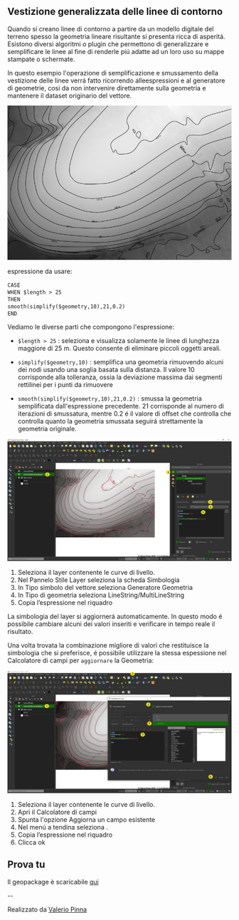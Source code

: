 ## Vestizione generalizzata delle linee di contorno

Quando si creano linee di contorno a partire da un modello digitale del terreno spesso la geometria lineare risultante si presenta ricca di asperitá. 
Esistono diversi algoritmi o plugin che permettono di generalizzare e semplificare le linee al fine di renderle piú adatte ad un loro uso su mappe stampate o schermate. 

In questo esempio l'operazione di semplificazione e smussamento della vestizione delle linee verrá fatto ricorrendo alleespressioni e al generatore di geometrie, cosi da non intervenire direttamente sulla geometria e mantenere il dataset originario del vettore. 
 
![screen](/img/esempi/generalizzare_linee/fig_1.jpg)

espressione da usare:

```
CASE
WHEN $length > 25 
THEN 
smooth(simplify($geometry,10),21,0.2)
END
```

Vediamo le diverse parti che compongono l'espressione:


- `$length > 25` : seleziona e visualizza solamente le linee di lunghezza maggiore di 25 m. Questo consente di eliminare piccoli oggetti areali. 

- `simplify($geometry,10)` : semplifica una geometria rimuovendo alcuni dei nodi usando una soglia basata sulla distanza. Il valore 10 corrisponde alla tolleranza, ossia la deviazione massima dai segmenti rettilinei per i punti da rimuovere
 
- `smooth(simplify($geometry,10),21,0.2)` : smussa la geometria semplificata dall'espressione precedente. 21 corrisponde al numero di iterazioni di smussatura, mentre 0.2 é il valore di offset che controlla che controlla quanto la geometria smussata seguirá strettamente la geometria originale.

![screen](/img/esempi/generalizzare_linee/fig_2.jpg)

1.	Seleziona il layer contenente le curve di livello. 
2.	Nel Pannelo Stile Layer seleziona la scheda Simbologia
3.	In Tipo simbolo del vettore seleziona Generatore Geometria
4.	In Tipo di geometria seleziona LineString/MultiLineString
5.	Copia l’espressione nel riquadro

La simbologia del layer si aggiornerá automaticamente. In questo modo é possibile cambiare alcuni dei valori inseriti e verificare in tempo reale il risultato. 

Una volta trovata la combinazione migliore di valori che restituisce la simbologia che si preferisce, é possibile utilizzare la stessa espessione nel Calcolatore di campi per `aggiornare` la Geometria:

![screen](/img/esempi/generalizzare_linee/fig_3.jpg)
  

1.	Seleziona il layer contenente le curve di livello. 
2.	Apri il Calcolatore di campi
3.	Spunta l'opzione Aggiorna un campo esistente
4.	Nel menú a tendina seleziona <geometry>.
5.	Copia l’espressione nel riquadro
6.  Clicca ok

## Prova tu

Il geopackage è scaricabile [qui](https://github.com/gbvitrano/HfcQGIS/raw/master/prova_tu/HFCQGIS-Smoothing_example.gpkg) 

--

Realizzato da [Valerio Pinna](https://www.facebook.com/valerio.pinna.5811)